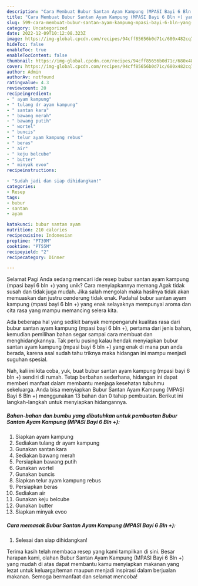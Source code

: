 ```yaml
---
description: "Cara Membuat Bubur Santan Ayam Kampung (MPASI Bayi 6 Bln +) yang Lezat, Enak"
title: "Cara Membuat Bubur Santan Ayam Kampung (MPASI Bayi 6 Bln +) yang Lezat, Enak"
slug: 599-cara-membuat-bubur-santan-ayam-kampung-mpasi-bayi-6-bln-yang-lezat-enak
category: Uncategorized
date: 2022-12-09T10:12:08.323Z
image: https://img-global.cpcdn.com/recipes/94cff85656b0d71c/680x482cq70/bubur-santan-ayam-kampung-mpasi-bayi-6-bln-foto-resep-utama.jpg
hideToc: false
enableToc: true
enableTocContent: false
thumbnail: https://img-global.cpcdn.com/recipes/94cff85656b0d71c/680x482cq70/bubur-santan-ayam-kampung-mpasi-bayi-6-bln-foto-resep-utama.jpg
cover: https://img-global.cpcdn.com/recipes/94cff85656b0d71c/680x482cq70/bubur-santan-ayam-kampung-mpasi-bayi-6-bln-foto-resep-utama.jpg
author: Admin
authorAv: notfound
ratingvalue: 4.3
reviewcount: 20
recipeingredient:
- " ayam kampung"
- " tulang dr ayam kampung"
- " santan kara"
- " bawang merah"
- " bawang putih"
- " wortel"
- " buncis"
- " telur ayam kampung rebus"
- " beras"
- " air"
- " keju belcube"
- " butter"
- " minyak evoo"
recipeinstructions:

- "Sudah jadi dan siap dihidangkan!"
categories:
- Resep
tags:
- bubur
- santan
- ayam

katakunci: bubur santan ayam 
nutrition: 210 calories
recipecuisine: Indonesian
preptime: "PT39M"
cooktime: "PT55M"
recipeyield: "2"
recipecategory: Dinner

---
```



Selamat Pagi Anda sedang mencari ide resep bubur santan ayam kampung (mpasi bayi 6 bln +) yang unik? Cara menyiapkannya memang Agak tidak susah dan tidak juga mudah. Jika salah mengolah maka hasilnya tidak akan memuaskan dan justru cenderung tidak enak. Padahal bubur santan ayam kampung (mpasi bayi 6 bln +) yang enak selayaknya mempunyai aroma dan cita rasa yang mampu memancing selera kita.




Ada beberapa hal yang sedikit banyak mempengaruhi kualitas rasa dari bubur santan ayam kampung (mpasi bayi 6 bln +), pertama dari jenis bahan, kemudian pemilihan bahan segar sampai cara membuat dan menghidangkannya. Tak perlu pusing kalau hendak menyiapkan bubur santan ayam kampung (mpasi bayi 6 bln +) yang enak di mana pun anda berada, karena asal sudah tahu triknya maka hidangan ini mampu menjadi suguhan spesial.


Nah, kali ini kita coba, yuk, buat bubur santan ayam kampung (mpasi bayi 6 bln +) sendiri di rumah. Tetap berbahan sederhana, hidangan ini dapat memberi manfaat dalam membantu menjaga kesehatan tubuhmu sekeluarga. Anda bisa menyiapkan Bubur Santan Ayam Kampung (MPASI Bayi 6 Bln +) menggunakan 13 bahan dan 0 tahap pembuatan. Berikut ini langkah-langkah untuk menyiapkan hidangannya.

<!--inarticleads1-->

##### Bahan-bahan dan bumbu yang dibutuhkan untuk pembuatan Bubur Santan Ayam Kampung (MPASI Bayi 6 Bln +):

1. Siapkan  ayam kampung
1. Sediakan  tulang dr ayam kampung
1. Gunakan  santan kara
1. Sediakan  bawang merah
1. Persiapkan  bawang putih
1. Gunakan  wortel
1. Gunakan  buncis
1. Siapkan  telur ayam kampung rebus
1. Persiapkan  beras
1. Sediakan  air
1. Gunakan  keju belcube
1. Gunakan  butter
1. Siapkan  minyak evoo




<!--inarticleads2-->

##### Cara memasak Bubur Santan Ayam Kampung (MPASI Bayi 6 Bln +):


1. Selesai dan siap dihidangkan!



Terima kasih telah membaca resep yang kami tampilkan di sini. Besar harapan kami, olahan Bubur Santan Ayam Kampung (MPASI Bayi 6 Bln +) yang mudah di atas dapat membantu kamu menyiapkan makanan yang lezat untuk keluarga/teman maupun menjadi inspirasi dalam berjualan makanan. Semoga bermanfaat dan selamat mencoba!

